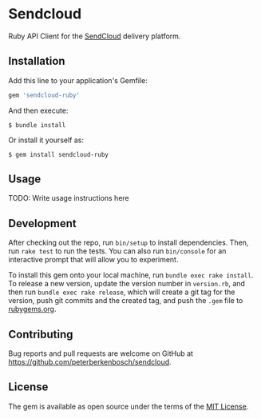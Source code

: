 # Sendcloud

Ruby API Client for the [SendCloud](https://www.sendcloud.nl) delivery platform.

## Installation

Add this line to your application's Gemfile:

```ruby
gem 'sendcloud-ruby'
```

And then execute:

    $ bundle install

Or install it yourself as:

    $ gem install sendcloud-ruby

## Usage

TODO: Write usage instructions here

## Development

After checking out the repo, run `bin/setup` to install dependencies. Then, run `rake test` to run the tests. You can also run `bin/console` for an interactive prompt that will allow you to experiment.

To install this gem onto your local machine, run `bundle exec rake install`. To release a new version, update the version number in `version.rb`, and then run `bundle exec rake release`, which will create a git tag for the version, push git commits and the created tag, and push the `.gem` file to [rubygems.org](https://rubygems.org).

## Contributing

Bug reports and pull requests are welcome on GitHub at https://github.com/peterberkenbosch/sendcloud.

## License

The gem is available as open source under the terms of the [MIT License](https://opensource.org/licenses/MIT).
